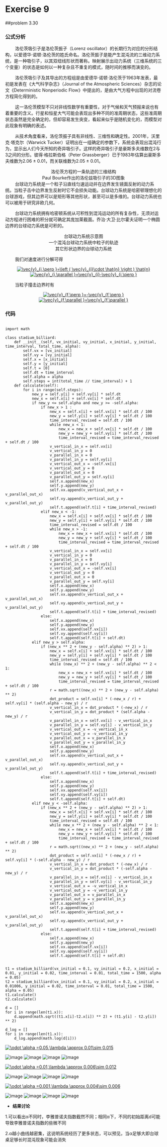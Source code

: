# Exercise 9
##problem 3.30

### 公式分析

&nbsp;&nbsp;&nbsp;&nbsp;&nbsp;&nbsp;&nbsp;&nbsp;洛伦茨吸引子是洛伦茨振子（Lorenz oscillator）的长期行为对应的分形结构，以爱德华·诺顿·洛伦茨的姓氏命名。洛伦茨振子是能产生混沌流的三维动力系统，是一种吸引子，以其双纽线形状而著称。映射展示出动力系统（三维系统的三个变量）的状态是如何以一种复杂且不重复的模式，随时间的推移而演变的。

&nbsp;&nbsp;&nbsp;&nbsp;&nbsp;&nbsp;&nbsp;&nbsp;洛伦茨吸引子及其导出的方程组是由爱德华·诺顿·洛伦茨于1963年发表，最初是发表在《大气科学杂志》（Journal of the Atmospheric Sciences）杂志的论文《Deterministic Nonperiodic Flow》中提出的，是由大气方程中出现的对流卷方程简化得到的。

&nbsp;&nbsp;&nbsp;&nbsp;&nbsp;&nbsp;&nbsp;&nbsp;这一洛伦茨模型不只对非线性数学有重要性，对于气候和天气预报来说也有着重要的含义。行星和恒星大气可能会表现出多种不同的准周期状态，这些准周期状态虽然是完全确定的，但却容易发生突变，看起来似乎是随机变化的，而模型对此现象有明确的表述。

&nbsp;&nbsp;&nbsp;&nbsp;&nbsp;&nbsp;&nbsp;&nbsp;从技术角度看来，洛伦茨振子具有非线性、三维性和确定性。2001年，沃里克·塔克尔（Warwick Tucker）证明出在一组确定的参数下，系统会表现出混沌行为，显示出人们今天所知的奇异吸引子。这样的奇异吸引子是豪斯多夫维数在2与3之间的分形。彼得·格拉斯伯格（Peter Grassberger）已于1983年估算出豪斯多夫维数为2.06 ± 0.01，而关联维数为2.05 ± 0.01。

<div align=center>
<img src="https://github.com/ACGNnsj/compuational_physics_N2014301020001/blob/master/Excercise_09/1.gif?raw=true" alt="" title="" />
</div>

<div align=center>
<img src="https://github.com/ACGNnsj/compuational_physics_N2014301020001/blob/master/Excercise_09/Free-Converter.com-lorenz_attractor_boxed-12480943.png?raw=true" alt="" title="" />
</div>

<div align=center>
洛伦茨方程的一条轨迹的三维结构
</div>

<div align=center>
<img src="https://github.com/ACGNnsj/compuational_physics_N2014301020001/blob/master/Excercise_09/1.jpg?raw=true" alt="" title="" />
</div>

<div align=center>
Paul Bourke作出的洛伦兹吸引子的3D图象
</div>
&nbsp;&nbsp;&nbsp;&nbsp;&nbsp;&nbsp;&nbsp;&nbsp;台球动力系统是一个粒子沿直线匀速运动并在边界发生镜面反射的动力系统。当粒子击中边界发生反射时它不会损失动能。台球动力系统是哈密顿理想化的台球游戏，但其边界可以是矩形等其他形状，甚至可以是多维的。台球动力系统也可以被用于研究非欧几何。

&nbsp;&nbsp;&nbsp;&nbsp;&nbsp;&nbsp;&nbsp;&nbsp;台球动力系统拥有哈密顿系统从可积性到混沌运动的所有复杂性，无须对运动方程进行困难的积分就可确定其庞加莱截面。乔治·大卫·比尔霍夫证明一个椭圆边界的台球动力系统是可积的。

<div align=center>
<img src="https://github.com/ACGNnsj/compuational_physics_N2014301020001/blob/master/Excercise_09/maxresdefault.jpg?raw=true" alt="" title="" />
</div>

<div align=center>
 台球动力系统示意图
</div>

<div align=center>
<img src="https://github.com/ACGNnsj/compuational_physics_N2014301020001/blob/master/Excercise_09/longorbit.jpg" alt="" title="" />
</div>

<div align=center>
一个混沌台球动力系统中粒子的轨迹
</div>

<div align=center>
<img src="https://github.com/ACGNnsj/compuational_physics_N2014301020001/blob/master/Excercise_09/4-Figure4-1.png?raw=true" alt="" title="" />
</div>

<div align=center>
 其它形状边界的台球动力系统
</div>

&nbsp;&nbsp;&nbsp;&nbsp;&nbsp;&nbsp;&nbsp;&nbsp;我们对速度进行分解可得

<div align=center>
<a href="http://www.codecogs.com/eqnedit.php?latex=\vec{v}_{i,\perp&space;}=\left&space;(&space;\vec{v}_{i}\cdot&space;\hat{n}&space;\right&space;)&space;\hat{n}" target="_blank"><img src="http://latex.codecogs.com/gif.latex?\vec{v}_{i,\perp&space;}=\left&space;(&space;\vec{v}_{i}\cdot&space;\hat{n}&space;\right&space;)&space;\hat{n}" title="\vec{v}_{i,\perp }=\left ( \vec{v}_{i}\cdot \hat{n} \right ) \hat{n}" /></a>
</div>


<div align=center>
<a href="http://www.codecogs.com/eqnedit.php?latex=\vec{v}_{i,\parallel&space;}=\vec{v}_{i}-\vec{v}_{i,\perp&space;}" target="_blank"><img src="http://latex.codecogs.com/gif.latex?\vec{v}_{i,\parallel&space;}=\vec{v}_{i}-\vec{v}_{i,\perp&space;}" title="\vec{v}_{i,\parallel }=\vec{v}_{i}-\vec{v}_{i,\perp }" /></a>
</div>

&nbsp;&nbsp;&nbsp;&nbsp;&nbsp;&nbsp;&nbsp;&nbsp;当粒子撞击边界时有

<div align=center>
<a href="http://www.codecogs.com/eqnedit.php?latex=\vec{v}_{f,\perp&space;}=-\vec{v}_{f,\perp&space;}" target="_blank"><img src="http://latex.codecogs.com/gif.latex?\vec{v}_{f,\perp&space;}=-\vec{v}_{f,\perp&space;}" title="\vec{v}_{f,\perp }=-\vec{v}_{f,\perp }" /></a>
</div>

<div align=center>
<a href="http://www.codecogs.com/eqnedit.php?latex=\vec{v}_{f,\parallel&space;}=\vec{v}_{f,\parallel&space;}" target="_blank"><img src="http://latex.codecogs.com/gif.latex?\vec{v}_{f,\parallel&space;}=\vec{v}_{f,\parallel&space;}" title="\vec{v}_{f,\parallel }=\vec{v}_{f,\parallel }" /></a>
</div>

### 代码

<pre><code>
import math

class stadium_billiard:
    def __init__(self, vx_initial, vy_initial, x_initial, y_initial, time_interval, total_time, alpha):
        self.vx = [vx_initial]
        self.vy = [vy_initial]
        self.x = [x_initial]
        self.y = [y_initial]
        self.t = [0]
        self.dt = time_interval
        self.alpha = alpha
        self.steps = int(total_time // time_interval) + 1
    def calculate(self):
        for i in range(self.steps):
            new_y = self.y[i] + self.vy[i] * self.dt
            new_x = self.x[i] + self.vx[i] * self.dt
            if new_y <= self.alpha and new_y >= -self.alpha:
                if new_x > 1 :
                    new_x = self.x[i] + self.vx[i] * self.dt / 100
                    new_y = self.y[i] + self.vy[i] * self.dt / 100
                    time_interval_revised = self.dt / 100
                    while new_x < 1:
                        new_x = new_x + self.vx[i] * self.dt / 100
                        new_y = new_y + self.vy[i] * self.dt / 100
                        time_interval_revised = time_interval_revised + self.dt / 100
                    v_vertical_in_x = self.vx[i]
                    v_vertical_in_y = 0
                    v_parallel_in_x = 0
                    v_parallel_in_y = self.vy[i]
                    v_vertical_out_x = -self.vx[i]
                    v_vertical_out_y = 0
                    v_parallel_out_x = 0
                    v_parallel_out_y = self.vy[i]
                    self.x.append(new_x)
                    self.y.append(new_y)
                    self.vx.append(v_vertical_out_x + v_parallel_out_x)
                    self.vy.append(v_vertical_out_y + v_parallel_out_y)
                    self.t.append(self.t[i] + time_interval_revised)
                elif new_x < -1:
                    new_x = self.x[i] + self.vx[i] * self.dt / 100
                    new_y = self.y[i] + self.vy[i] * self.dt / 100
                    time_interval_revised = self.dt / 100
                    while new_x > -1:
                        new_x = new_x + self.vx[i] * self.dt / 100
                        new_y = new_y + self.vy[i] * self.dt / 100
                        time_interval_revised = time_interval_revised + self.dt / 100
                    v_vertical_in_x = self.vx[i]
                    v_vertical_in_y = 0
                    v_parallel_in_x = 0
                    v_parallel_in_y = self.vy[i]
                    v_vertical_out_x = -self.vx[i]
                    v_vertical_out_y = 0
                    v_parallel_out_x = 0
                    v_parallel_out_y = self.vy[i]
                    self.x.append(new_x)
                    self.y.append(new_y)
                    self.vx.append(v_vertical_out_x + v_parallel_out_x)
                    self.vy.append(v_vertical_out_y + v_parallel_out_y)
                    self.t.append(self.t[i] + time_interval_revised)
                else:
                    self.x.append(new_x)
                    self.y.append(new_y)
                    self.vx.append(self.vx[i])
                    self.vy.append(self.vy[i])
                    self.t.append(self.t[i] + self.dt)
            elif new_y > self.alpha:
                if (new_x ** 2 + (new_y - self.alpha) ** 2) > 1:
                    new_x = self.x[i] + self.vx[i] * self.dt / 100
                    new_y = self.y[i] + self.vy[i] * self.dt / 100
                    time_interval_revised = self.dt / 100
                    while (new_x) ** 2 + (new_y - self.alpha) ** 2 < 1:
                        new_x = new_x + self.vx[i] * self.dt / 100
                        new_y = new_y + self.vy[i] * self.dt / 100
                        time_interval_revised = time_interval_revised + self.dt / 100
                    r = math.sqrt((new_x) ** 2 + (new_y - self.alpha) ** 2)
                    dot_product = self.vx[i] * (-new_x / r) + self.vy[i] * (self.alpha - new_y) / r
                    v_vertical_in_x = dot_product * (-new_x) / r
                    v_vertical_in_y = dot_product * (self.alpha - new_y) / r
                    v_parallel_in_x = self.vx[i] - v_vertical_in_x
                    v_parallel_in_y = self.vy[i] - v_vertical_in_y
                    v_vertical_out_x = -v_vertical_in_x
                    v_vertical_out_y = -v_vertical_in_y
                    v_parallel_out_x = v_parallel_in_x
                    v_parallel_out_y = v_parallel_in_y
                    self.x.append(new_x)
                    self.y.append(new_y)
                    self.vx.append(v_vertical_out_x + v_parallel_out_x)
                    self.vy.append(v_vertical_out_y + v_parallel_out_y)
                    self.t.append(self.t[i] + time_interval_revised)
                else:
                    self.x.append(new_x)
                    self.y.append(new_y)
                    self.vx.append(self.vx[i])
                    self.vy.append(self.vy[i])
                    self.t.append(self.t[i] + self.dt)
            elif new_y < -self.alpha:
                if (new_x ** 2 + (new_y - self.alpha) ** 2) > 1:
                    new_x = self.x[i] + self.vx[i] * self.dt / 100
                    new_y = self.y[i] + self.vy[i] * self.dt / 100
                    time_interval_revised = self.dt / 100
                    while new_x ** 2 + (new_y - self.alpha) ** 2 < 1:
                        new_x = new_x + self.vx[i] * self.dt / 100
                        new_y = new_y + self.vy[i] * self.dt / 100
                        time_interval_revised = time_interval_revised + self.dt / 100
                    r = math.sqrt((new_x) ** 2 + (new_y - self.alpha) ** 2)
                    dot_product = self.vx[i] * (-new_x / r) + self.vy[i] * (-self.alpha - new_y) / r
                    v_vertical_in_x = dot_product * (-new_x) / r
                    v_vertical_in_y = dot_product * (-self.alpha - new_y) / r
                    v_parallel_in_x = self.vx[i] - v_vertical_in_x
                    v_parallel_in_y = self.vy[i] - v_vertical_in_y
                    v_vertical_out_x = -v_vertical_in_x
                    v_vertical_out_y = -v_vertical_in_y
                    v_parallel_out_x = v_parallel_in_x
                    v_parallel_out_y = v_parallel_in_y
                    self.x.append(new_x)
                    self.y.append(new_y)
                    self.vx.append(v_vertical_out_x + v_parallel_out_x)
                    self.vy.append(v_vertical_out_y + v_parallel_out_y)
                    self.t.append(self.t[i] + time_interval_revised)
                else:
                    self.x.append(new_x)
                    self.y.append(new_y)
                    self.vx.append(self.vx[i])
                    self.vy.append(self.vy[i])
                    self.t.append(self.t[i] + self.dt)


t1 = stadium_billiard(vx_initial = 0.1, vy_initial = 0.2, x_initial = 0.01, y_initial = 0.02, time_interval = 0.01, total_time = 1500, alpha = 0.05)
t2 = stadium_billiard(vx_initial = 0.1, vy_initial = 0.2, x_initial = 0.01006, y_initial = 0.02, time_interval = 0.01, total_time = 1500, alpha = 0.05)
t1.calculate()
t2.calculate()

d = []
for i in range(len(t1.x)):
    d.append(math.sqrt((t1.x[i]-t2.x[i]) ** 2) + (t1.y[i] - t2.y[i]) ** 2)

d_log = []
for i in range(len(t1.x)):
    d_log.append(math.log(d[i]))
</code></pre>

<a href="http://www.codecogs.com/eqnedit.php?latex=\odot&space;\alpha&space;=0.05,\lambda&space;\approx&space;0.01\sim&space;0.015" target="_blank"><img src="http://latex.codecogs.com/gif.latex?\odot&space;\alpha&space;=0.05,\lambda&space;\approx&space;0.01\sim&space;0.015" title="\odot \alpha =0.05,\lambda \approx 0.01\sim 0.015" /></a>

![image](https://github.com/ACGNnsj/compuational_physics_N2014301020001/blob/master/Excercise_09/figure3-1.png?raw=true)
![image](https://github.com/ACGNnsj/compuational_physics_N2014301020001/blob/master/Excercise_09/figure3-2.png?raw=true)
![image](https://github.com/ACGNnsj/compuational_physics_N2014301020001/blob/master/Excercise_09/figure3-3.png?raw=true)
![image](https://github.com/ACGNnsj/compuational_physics_N2014301020001/blob/master/Excercise_09/figure3-4.png?raw=true)

<a href="http://www.codecogs.com/eqnedit.php?latex=\odot&space;\alpha&space;=0.01,\lambda&space;\approx&space;0.006\sim&space;0.012" target="_blank"><img src="http://latex.codecogs.com/gif.latex?\odot&space;\alpha&space;=0.01,\lambda&space;\approx&space;0.006\sim&space;0.012" title="\odot \alpha =0.01,\lambda \approx 0.006\sim 0.012" /></a>

![image](https://github.com/ACGNnsj/compuational_physics_N2014301020001/blob/master/Excercise_09/figure1-1.png?raw=true)
![image](https://github.com/ACGNnsj/compuational_physics_N2014301020001/blob/master/Excercise_09/figure1-2.png?raw=true)
![image](https://github.com/ACGNnsj/compuational_physics_N2014301020001/blob/master/Excercise_09/figure1-3.png?raw=true)
![image](https://github.com/ACGNnsj/compuational_physics_N2014301020001/blob/master/Excercise_09/figure1-4.png?raw=true)

<a href="http://www.codecogs.com/eqnedit.php?latex=\odot&space;\alpha&space;=0.001,\lambda&space;\approx&space;0.004\sim&space;0.006" target="_blank"><img src="http://latex.codecogs.com/gif.latex?\odot&space;\alpha&space;=0.001,\lambda&space;\approx&space;0.004\sim&space;0.006" title="\odot \alpha =0.001,\lambda \approx 0.004\sim 0.006" /></a>

![image](https://github.com/ACGNnsj/compuational_physics_N2014301020001/blob/master/Excercise_09/figure2-1.png?raw=true)
![image](https://github.com/ACGNnsj/compuational_physics_N2014301020001/blob/master/Excercise_09/figure2-2.png?raw=true)
![image](https://github.com/ACGNnsj/compuational_physics_N2014301020001/blob/master/Excercise_09/figure2-3.png?raw=true)
![image](https://github.com/ACGNnsj/compuational_physics_N2014301020001/blob/master/Excercise_09/figure2-4.png?raw=true)

* **结果讨论**

1.可以看出α不同时，李雅普诺夫指数截然不同；相同α下，不同的初始距离d可能导致李雅普诺夫指数的些微不同

2.α越小曲线越密集，这说明系统经历了更多状态，可以预见，当α足够大即台球桌足够长时混沌现象可能会消失
